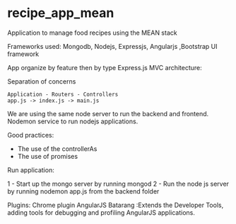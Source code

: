 # recipe_app_mean
Application to manage food recipes using the MEAN stack

Frameworks used:
Mongodb, Nodejs, Expressjs, Angularjs
,Bootstrap UI framework

App organize by feature then by type
Express.js MVC architecture:

Separation of concerns

	Application - Routers - Controllers
	app.js -> index.js -> main.js


We are using the same node server to run the backend and frontend. Nodemon service to run nodejs applications.


Good practices:

- The use of the controllerAs
- The use of promises


Run application:
 
 1 - Start up the mongo server by running mongod
 2 - Run the node js server by running nodemon app.js from the backend folder




 Plugins:
 Chrome plugin AngularJS Batarang :Extends the Developer Tools, adding tools for debugging and profiling AngularJS applications.